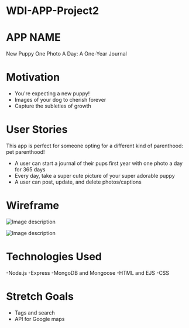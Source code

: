 # WDI-APP-Project2

# APP NAME 
New Puppy One Photo A Day: A One-Year Journal 

# Motivation
- You're expecting a new puppy!
- Images of your dog to cherish forever
- Capture the subleties of growth

# User Stories 
This app is perfect for someone opting for a different kind of parenthood: pet parenthood!
- A user can start a journal of their pups first year with one photo a day for 365 days
- Every day, take a super cute picture of your super adorable puppy
- A user can post, update, and delete photos/captions

# Wireframe


 ![Image description](https://i.imgur.com/VHH9Mb6.jpg)



 ![Image description](https://i.imgur.com/hI4Ujzk.jpg)


  
 
  
# Technologies Used
-Node.js
-Express
-MongoDB and Mongoose
-HTML and EJS
-CSS

# Stretch Goals
- Tags and search 
- API for Google maps





